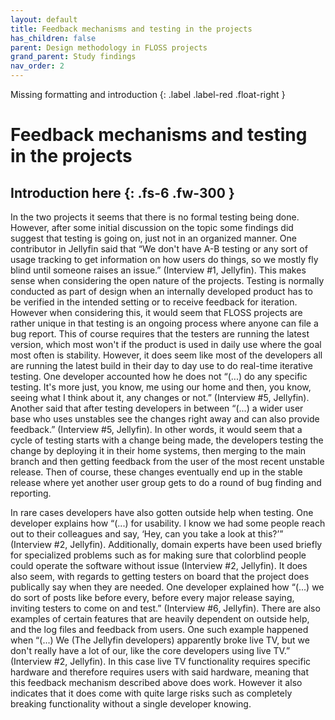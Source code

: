 ```yaml
---
layout: default
title: Feedback mechanisms and testing in the projects
has_children: false
parent: Design methodology in FLOSS projects
grand_parent: Study findings
nav_order: 2
---
```

Missing formatting and introduction
{: .label .label-red .float-right }
# Feedback mechanisms and testing in the projects
Introduction here
{: .fs-6 .fw-300 }
---

In the two projects it seems that there is no formal testing being done. However, after some initial discussion on the topic some findings did suggest that testing is going on, just not in an organized manner. One contributor in Jellyfin said that “We don't have A-B testing or any sort of usage tracking to get information on how users do things, so we mostly fly blind until someone raises an issue.” (Interview #1, Jellyfin). This makes sense when considering the open nature of the projects. Testing is normally conducted as part of design when an internally developed product has to be verified in the intended setting or to receive feedback for iteration. However when considering this, it would seem that FLOSS projects are rather unique in that testing is an ongoing process where anyone can file a bug report. This of course requires that the testers are running the latest version, which most won't if the product is used in daily use where the goal most often is stability. However, it does seem like most of the developers all are running the latest build in their day to day use to do real-time iterative testing. One developer accounted how he does not “(...) do any specific testing. It's more just, you know, me using our home and then, you know, seeing what I think about it, any changes or not.” (Interview #5, Jellyfin). Another said that after testing developers in between “(...) a wider user base who uses unstables see the changes right away and can also provide feedback.” (Interview #5, Jellyfin). In other words, it would seem that a cycle of testing starts with a change being made, the developers testing the change by deploying it in their home systems, then merging to the main branch and then getting feedback from the user of the most recent unstable release. Then of course, these changes eventually end up in the stable release where yet another user group gets to do a round of bug finding and reporting.

In rare cases developers have also gotten outside help when testing. One developer explains how “(...) for usability. I know we had some people reach out to their colleagues and say, ‘Hey, can you take a look at this?’” (Interview #2, Jellyfin). Additionally, domain experts have been used briefly for specialized problems such as for making sure that colorblind people could operate the software without issue (Interview #2, Jellyfin). It does also seem, with regards to getting testers on board that the project does publically say when they are needed. One developer explained how “(...) we do sort of posts like before every, before every major release saying, inviting testers to come on and test.” (Interview #6, Jellyfin). There are also examples of certain features that are heavily dependent on outside help, and the log files and feedback from users. One such example happened when “(...) We (The Jellyfin developers) apparently broke live TV, but we don't really have a lot of our, like the core developers using live TV.” (Interview #2, Jellyfin). In this case live TV functionality requires specific hardware and therefore requires users with said hardware, meaning that this feedback mechanism described above does work. However it also indicates that it does come with quite large risks such as completely breaking functionality without a single developer knowing.